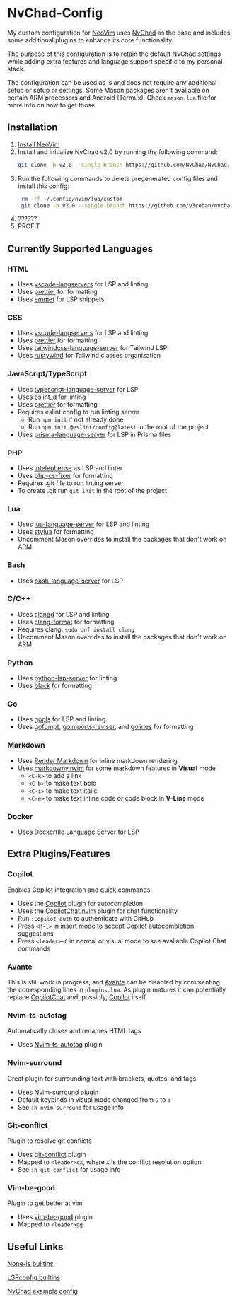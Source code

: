 # NvChad-Config

My custom configuration for [NeoVim](https://neovim.io/) uses [NvChad](https://nvchad.com/) as the base and includes some
additional plugins to enhance its core functionality.

The purpose of this configuration is to retain the default NvChad settings
while adding extra features and language support specific to my personal stack.

The configuration can be used as is and does not require any additional
setup or setup or settings. Some Mason packages aren't avaliable on certain ARM
processors and Android (Termux). Check `mason.lua` file for more info on how to get those.

## Installation

1. [Install NeoVim](https://github.com/neovim/neovim/wiki/Installing-Neovim)
2. Install and initialize NvChad v2.0 by running the following command:
   ```sh
   git clone -b v2.0 --single-branch https://github.com/NvChad/NvChad.git ~/.config/nvim && nvim
   ```
3. Run the following commands to delete pregenerated config files and install this config:
   ```sh
    rm -rf ~/.config/nvim/lua/custom
    git clone -b v2.0 --single-branch https://github.com/v3ceban/nvchad-config.git ~/.config/nvim/lua/custom
   ```
4. ??????
5. PROFIT

## Currently Supported Languages

### HTML

- Uses [vscode-langservers](https://github.com/hrsh7th/vscode-langservers-extracted) for LSP and linting
- Uses [prettier](https://prettier.io) for formatting
- Uses [emmet](https://github.com/olrtg/emmet-language-server) for LSP snippets

### CSS

- Uses [vscode-langservers](https://github.com/hrsh7th/vscode-langservers-extracted) for LSP and linting
- Uses [prettier](https://prettier.io) for formatting
- Uses [tailwindcss-language-server](https://github.com/tailwindlabs/tailwindcss-intellisense) for Tailwind LSP
- Uses [rustywind](https://github.com/avencera/rustywind) for Tailwind classes organization

### JavaScript/TypeScript

- Uses [typescript-language-server](https://github.com/typescript-language-server/typescript-language-server) for LSP
- Uses [eslint_d](https://github.com/mantoni/eslint_d.js) for linting
- Uses [prettier](https://prettier.io) for formatting
- Requires eslint config to run linting server
  - Run `npm init` if not already done
  - Run `npm init @eslint/config@latest` in the root of the project
- Uses [prisma-language-server](https://github.com/prisma/language-tools) for LSP in Prisma files

### PHP

- Uses [intelephense](https://intelephense.com/) as LSP and linter
- Uses [php-cs-fixer](https://github.com/PHP-CS-Fixer/PHP-CS-Fixer) for formatting
- Requires .git file to run linting server
- To create .git run `git init` in the root of the project

### Lua

- Uses [lua-language-server](https://github.com/LuaLS/lua-language-server) for LSP and linting
- Uses [stylua](https://github.com/JohnnyMorganz/StyLua) for formatting
- Uncomment Mason overrides to install the packages that don't work on ARM

### Bash

- Uses [bash-language-server](https://github.com/bash-lsp/bash-language-server) for LSP

### C/C++

- Uses [clangd](https://clangd.llvm.org) for LSP and linting
- Uses [clang-format](https://pypi.org/project/clang-format/) for formatting
- Requires clang: `sudo dnf install clang`
- Uncomment Mason overrides to install the packages that don't work on ARM

### Python

- Uses [python-lsp-server](https://github.com/python-lsp/python-lsp-server) for linting
- Uses [black](https://pypi.org/project/black/) for formatting

### Go

- Uses [gopls](https://pkg.go.dev/golang.org/x/tools/gopls) for LSP and linting
- Uses [gofumpt](https://pkg.go.dev/mvdan.cc/gofumpt), [goimports-reviser](https://github.com/incu6us/goimports-reviser), and [golines](https://github.com/segmentio/golines) for formatting

### Markdown

- Uses [Render Markdown](https://github.com/MeanderingProgrammer/render-markdown.nvim) for inline markdown rendering
- Uses [markdowny.nvim](https://github.com/antonk52/markdowny.nvim) for some markdown features in **Visual** mode
  - `<C-k>` to add a link
  - `<C-b>` to make text bold
  - `<C-i>` to make text italic
  - `<C-e>` to make text inline code or code block in **V-Line** mode

### Docker

- Uses [Dockerfile Language Server](https://github.com/rcjsuen/dockerfile-language-server-nodejs) for LSP

## Extra Plugins/Features

### Copilot

Enables Copilot integration and quick commands

- Uses the [Copilot](https://github.com/github/copilot.vim) plugin for autocompletion
- Uses the [CopilotChat.nvim](https://github.com/CopilotC-Nvim/CopilotChat.nvim) plugin for chat functionality
- Run `:Copilot auth` to authenticate with GitHub
- Press `<M-l>` in insert mode to accept Copilot autocompletion suggestions
- Press `<leader>-C` in normal or visual mode to see avaliable Copilot Chat commands

### Avante

This is still work in progress, and [Avante](https://github.com/yetone/avante.nvim) can be disabled by commenting
the corresponding lines in `plugins.lua`. As plugin matures it can
potentially replace [CopilotChat](https://github.com/CopilotC-Nvim/CopilotChat.nvim) and, possibly, [Copilot](https://github.com/github/copilot.vim) itself.

### Nvim-ts-autotag

Automatically closes and renames HTML tags

- Uses [Nvim-ts-autotag](https://github.com/windwp/nvim-ts-autotag) plugin

### Nvim-surround

Great plugin for surrounding text with brackets, quotes, and tags

- Uses [Nvim-surround](https://github.com/kylechui/nvim-surround) plugin
- Default keybinds in visual mode changed from `S` to `s`
- See `:h nvim-surround` for usage info

### Git-conflict

Plugin to resolve git conflicts

- Uses [git-conflict](https://github.com/akinsho/git-conflict.nvim) plugin
- Mapped to `<leader>cX`, where `X` is the conflict resolution option
- See `:h git-conflict` for usage info

### Vim-be-good

Plugin to get better at vim

- Uses [vim-be-good](https://github.com/ThePrimeagen/vim-be-good) plugin
- Mapped to `<leader>gg`

## Useful Links

[None-ls builtins](https://github.com/nvimtools/none-ls.nvim/blob/main/doc/BUILTINS.md)

[LSPconfig builtins](https://github.com/neovim/nvim-lspconfig/blob/master/doc/configs.md)

[NvChad example config](https://github.com/NvChad/example_config/tree/v2.0)
